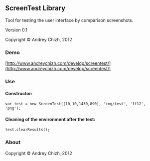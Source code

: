 ## ScreenTest Library
Tool for testing the user interface by comparison screenshots.

Version 0.1

Copyright © Andrey Chizh, 2012

### Demo
[http://www.andreychizh.com/develop/screentest/](http://www.andreychizh.com/develop/screentest/)

### Use
#### Constructor:
    var test = new ScreenTest([10,10,1430,890], 'img/test', 'ff12', 'png');
    
#### Cleaning of the environment after the test: 
    test.clearResults();

### About
Copyright © Andrey Chizh, 2012